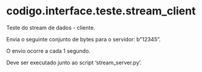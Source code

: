 <a id="module-codigo.interface.teste.stream_client"></a>

<a id="codigo-interface-teste-stream-client"></a>

# codigo.interface.teste.stream_client

Teste do stream de dados - cliente.

Envia o seguinte conjunto de bytes para o servidor: b”12345”.

O envio ocorre a cada 1 segundo.

Deve ser executado junto ao script ‘stream_server.py’.
